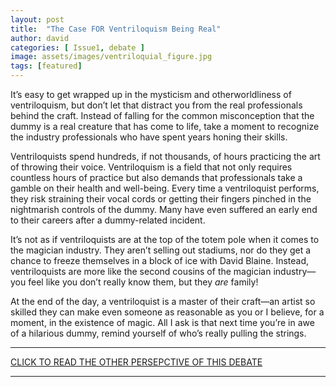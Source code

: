 ```yaml
---
layout: post
title:  "The Case FOR Ventriloquism Being Real"
author: david
categories: [ Issue1, debate ]
image: assets/images/ventriloquial_figure.jpg
tags: [featured]
---
```


It’s easy to get wrapped up in the mysticism and otherworldliness of ventriloquism, but don’t let that distract you from the real professionals behind the craft. Instead of falling for the common misconception that the dummy is a real creature that has come to life, take a moment to recognize the industry professionals who have spent years honing their skills.

Ventriloquists spend hundreds, if not thousands, of hours practicing the art of throwing their voice. Ventriloquism is a field that not only requires countless hours of practice but also demands that professionals take a gamble on their health and well-being. Every time a ventriloquist performs, they risk straining their vocal cords or getting their fingers pinched in the nightmarish controls of the dummy. Many have even suffered an early end to their careers after a dummy-related incident.

It’s not as if ventriloquists are at the top of the totem pole when it comes to the magician industry. They aren’t selling out stadiums, nor do they get a chance to freeze themselves in a block of ice with David Blaine. Instead, ventriloquists are more like the second cousins of the magician industry—you feel like you don’t really know them, but they *are* family!

At the end of the day, a ventriloquist is a master of their craft—an artist so skilled they can make even someone as reasonable as you or I believe, for a moment, in the existence of magic. All I ask is that next time you’re in awe of a hilarious dummy, remind yourself of who’s really pulling the strings.

---

[CLICK TO READ THE OTHER PERSEPCTIVE OF THIS DEBATE](https://chambanareport.org/anti-ventriloquist/)

--- 
